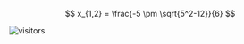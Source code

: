 <script type="text/javascript" charset="utf-8" 
src="https://cdn.mathjax.org/mathjax/latest/MathJax.js?config=TeX-AMS-MML_HTMLorMML,
https://vincenttam.github.io/javascripts/MathJaxLocal.js"></script>

$$
x_{1,2} = \frac{-5 \pm \sqrt{5^2-12}}{6}
$$

![visitors](https://visitor-badge.glitch.me/badge?page_id=rangavirender.site.others)
